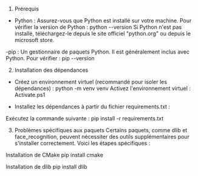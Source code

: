 1. Prérequis
- Python : Assurez-vous que Python est installé sur votre machine.
Pour vérifier la version de Python :
  python --version
Si Python n'est pas installé, téléchargez-le depuis le site officiel "python.org" ou depuis le microsoft store.

-pip : Un gestionnaire de paquets Python. Il est généralement inclus avec Python. Pour vérifier :
  pip --version

2. Installation des dépendances
- Créez un environnement virtuel (recommandé pour isoler les dépendances) :
  python -m venv venv
Activez l'environnement virtuel :
  Activate.ps1

- Installez les dépendances à partir du fichier requirements.txt :

Exécutez la commande suivante :
pip install -r requirements.txt

3. Problèmes spécifiques aux paquets
Certains paquets, comme dlib et face_recognition, peuvent nécessiter des outils supplémentaires pour s'installer correctement. Voici les étapes spécifiques :

Installation de CMake
 pip install cmake

Installation de dlib
pip install dlib
